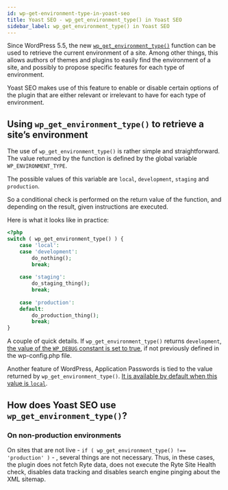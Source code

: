 ```yaml
---
id: wp-get-environment-type-in-yoast-seo
title: Yoast SEO - wp_get_environment_type() in Yoast SEO
sidebar_label: wp_get_environment_type() in Yoast SEO
---
```

Since WordPress 5.5, the new [`wp_get_environment_type()`](https://developer.wordpress.org/reference/functions/wp_get_environment_type/) function can be used to retrieve the current environment of a site. Among other things, this allows authors of themes and plugins to easily find the environment of a site, and possibly to propose specific features for each type of environment.

Yoast SEO makes use of this feature to enable or disable certain options of the plugin that are either relevant or irrelevant to have for each type of environment.

## Using `wp_get_environment_type()` to retrieve a site’s environment

The use of `wp_get_environment_type()` is rather simple and straightforward. The value returned by the function is defined by the global variable `WP_ENVIRONMENT_TYPE`.

The possible values of this variable are `local`, `development`, `staging` and `production`.

So a conditional check is performed on the return value of the function, and depending on the result, given instructions are executed.

Here is what it looks like in practice:

```php
<?php
switch ( wp_get_environment_type() ) {
    case 'local':
    case 'development':
        do_nothing();
        break;
    
    case 'staging':
        do_staging_thing();
        break;
    
    case 'production':
    default:
        do_production_thing();
        break;
}
```

A couple of quick details. If `wp_get_environment_type()` returns `development`, [the value of the `WP_DEBUG` constant is set to true](https://github.com/WordPress/wordpress-develop/blob/029dd1bbb929eec4df5f57789ef42c076aab83f0/src/wp-includes/default-constants.php#L77), if not previously defined in the wp-config.php file.

Another feature of WordPress, Application Passwords is tied to the value returned by `wp_get_environment_type()`. [It is available by default when this value is `local`](https://github.com/WordPress/wordpress-develop/blob/73b353ef95d61177fd246f6c316382c3a94e44a7/src/wp-includes/user.php#L4306).

## How does Yoast SEO use `wp_get_environment_type()`?

### On non-production environments

On sites that are not live - `if ( wp_get_environment_type() !== 'production' )` - , several things are not necessary. Thus, in these cases, the plugin does not fetch Ryte data, does not execute the Ryte Site Health check, disables data tracking and disables search engine pinging about the XML sitemap.
